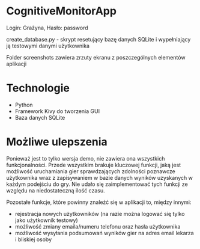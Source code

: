 # CognitiveMonitorApp

Login: Grażyna,
Hasło: password

create_database.py - skrypt resetujący bazę danych SQLite i wypełniający ją testowymi danymi użytkownika

Folder screenshots zawiera zrzuty ekranu z poszczególnych elementów aplikacji

# Technologie

- Python
- Framework Kivy do tworzenia GUI
- Baza danych SQLite

# Możliwe ulepszenia

Ponieważ jest to tylko wersja demo, nie zawiera ona wszystkich funkcjonalności. Przede wszystkim brakuje kluczowej funkcji, jaką jest możliwość uruchamiania gier sprawdzających zdolności poznawcze użytkownika wraz z zapisywaniem w bazie danych wyników uzyskanych w każdym podejściu do gry. Nie udało się zaimplementować tych funkcji ze względu na niedostateczną ilość czasu. 

Pozostałe funkcje, które powinny znaleźć się w aplikacji to, między innymi:

- rejestracja nowych użytkowników (na razie można logować się tylko jako użytkownik testowy)
- możliwość zmiany emaila/numeru telefonu oraz hasła użytkownika
- możliwość wysyłania podsumowań wyników gier na adres email lekarza i bliskiej osoby
